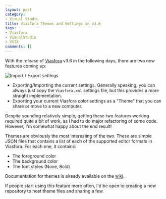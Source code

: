 ```yaml
---
layout: post
category:
- Visual Studio
title: Viasfora Themes and Settings in v3.6
tags:
- Viasfora
- VisualStudio
- VSIX
comments: []
---
```

With the release of [Viasfora](http://viasfora.com/) v3.6 in the following days,
there are two new features coming up:

![Import / Export settings]({{site.images_base}}/2017/vsf-export.png)

* Exporting/Importing the current settings. Generally speaking, you can always just copy the `Viasfora.xml` settings file, but this provides a more straight implementation.
* Exporting your current Viasfora color settings as a "Theme" that you can share or move to a new computer. 

Despite sounding relatively simple, getting these two features working
required quite a bit of work, as I had to do major refactoring of some code.
However, I'm somewhat happy about the end result!

Themes are obviously the most interesting of the two. These are simple JSON
files that contains a list of each of the supported editor formats
in Viasfora. For each one, it contains:
* The foreground color
* The background color
* The font styles (None, Bold)

Documentation for themes is already available on the [wiki](https://github.com/tomasr/viasfora/wiki/Themes).

If people start using this feature more often, I'd be open to creating
a new repository to host theme files and sharing a few.
